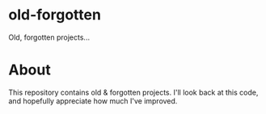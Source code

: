 # old-forgotten
Old, forgotten projects...

# About
This repository contains old & forgotten projects. I'll look back at this code, and hopefully appreciate how much I've improved.
